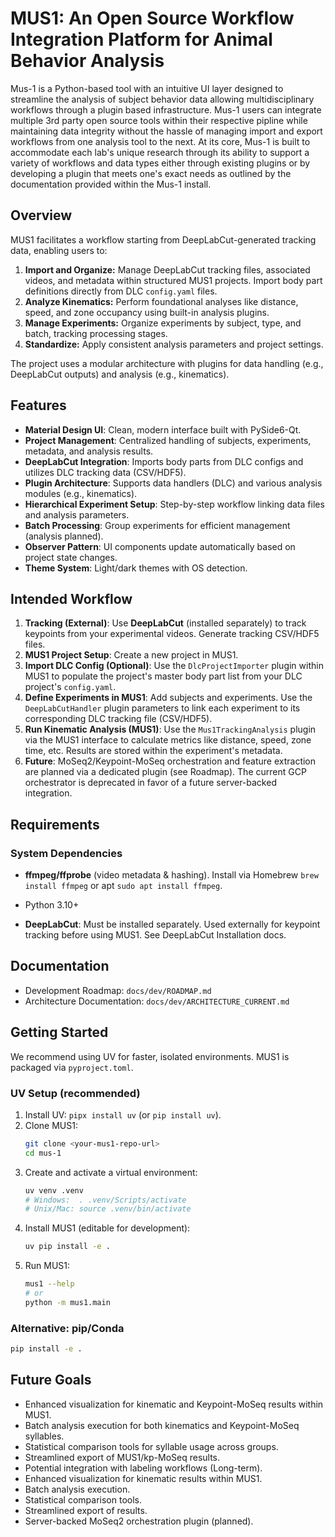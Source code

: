 # MUS1: An Open Source Workflow Integration Platform for Animal Behavior Analysis 

Mus-1 is a Python-based tool with an intuitive UI layer designed to streamline the analysis of subject behavior data allowing multidisciplinary workflows through a plugin based infrastructure. Mus-1 users can integrate multiple 3rd party open source tools within their respective pipline while maintaining data integrity without the hassle of managing import and export workflows from one analysis tool to the next. At its core, Mus-1 is built to accommodate each lab's unique research through its ability to support a variety of workflows and data types either through existing plugins or by developing a plugin that meets one's exact needs as outlined by the documentation provided within the Mus-1 install.

## Overview

MUS1 facilitates a workflow starting from DeepLabCut-generated tracking data, enabling users to:
1. **Import and Organize:** Manage DeepLabCut tracking files, associated videos, and metadata within structured MUS1 projects. Import body part definitions directly from DLC `config.yaml` files.
2. **Analyze Kinematics:** Perform foundational analyses like distance, speed, and zone occupancy using built-in analysis plugins.
3. **Manage Experiments:** Organize experiments by subject, type, and batch, tracking processing stages.
4. **Standardize:** Apply consistent analysis parameters and project settings.

The project uses a modular architecture with plugins for data handling (e.g., DeepLabCut outputs) and analysis (e.g., kinematics).

## Features

- **Material Design UI**: Clean, modern interface built with PySide6-Qt.
- **Project Management**: Centralized handling of subjects, experiments, metadata, and analysis results.
- **DeepLabCut Integration**: Imports body parts from DLC configs and utilizes DLC tracking data (CSV/HDF5).
- **Plugin Architecture**: Supports data handlers (DLC) and various analysis modules (e.g., kinematics).
- **Hierarchical Experiment Setup**: Step-by-step workflow linking data files and analysis parameters.
- **Batch Processing**: Group experiments for efficient management (analysis planned).
- **Observer Pattern**: UI components update automatically based on project state changes.
- **Theme System**: Light/dark themes with OS detection.

## Intended Workflow

1.  **Tracking (External)**: Use **DeepLabCut** (installed separately) to track keypoints from your experimental videos. Generate tracking CSV/HDF5 files.
2.  **MUS1 Project Setup**: Create a new project in MUS1.
3.  **Import DLC Config (Optional)**: Use the `DlcProjectImporter` plugin within MUS1 to populate the project's master body part list from your DLC project's `config.yaml`.
4.  **Define Experiments in MUS1**: Add subjects and experiments. Use the `DeepLabCutHandler` plugin parameters to link each experiment to its corresponding DLC tracking file (CSV/HDF5).
5.  **Run Kinematic Analysis (MUS1)**: Use the `Mus1TrackingAnalysis` plugin via the MUS1 interface to calculate metrics like distance, speed, zone time, etc. Results are stored within the experiment's metadata.
6.  **Future**: MoSeq2/Keypoint-MoSeq orchestration and feature extraction are planned via a dedicated plugin (see Roadmap). The current GCP orchestrator is deprecated in favor of a future server-backed integration.

## Requirements

### System Dependencies
- **ffmpeg/ffprobe** (video metadata & hashing). Install via Homebrew `brew install ffmpeg` or apt `sudo apt install ffmpeg`.

- Python 3.10+
- **DeepLabCut**: Must be installed separately. Used externally for keypoint tracking before using MUS1. See DeepLabCut Installation docs.

## Documentation
- Development Roadmap: `docs/dev/ROADMAP.md`
- Architecture Documentation: `docs/dev/ARCHITECTURE_CURRENT.md`

## Getting Started

We recommend using UV for faster, isolated environments. MUS1 is packaged via `pyproject.toml`.

### UV Setup (recommended)
1. Install UV: `pipx install uv` (or `pip install uv`).
2. Clone MUS1:
   ```bash
   git clone <your-mus1-repo-url>
   cd mus-1
   ```
3. Create and activate a virtual environment:
   ```bash
   uv venv .venv
   # Windows:  . .venv/Scripts/activate
   # Unix/Mac: source .venv/bin/activate
   ```
4. Install MUS1 (editable for development):
   ```bash
   uv pip install -e .
   ```
5. Run MUS1:
   ```bash
   mus1 --help
   # or
   python -m mus1.main
   ```

### Alternative: pip/Conda
```bash
pip install -e .
```

## Future Goals
- Enhanced visualization for kinematic and Keypoint-MoSeq results within MUS1.
- Batch analysis execution for both kinematics and Keypoint-MoSeq syllables.
- Statistical comparison tools for syllable usage across groups.
- Streamlined export of MUS1/kp-MoSeq results.
- Potential integration with labeling workflows (Long-term).
- Enhanced visualization for kinematic results within MUS1.
- Batch analysis execution.
- Statistical comparison tools.
- Streamlined export of results.
- Server-backed MoSeq2 orchestration plugin (planned).



